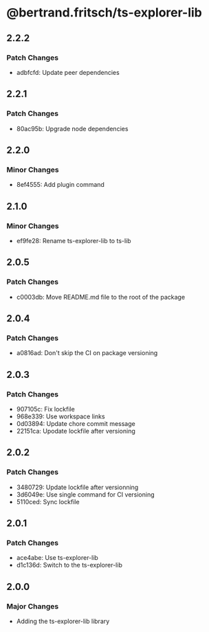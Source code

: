 # @bertrand.fritsch/ts-explorer-lib

## 2.2.2

### Patch Changes

- adbfcfd: Update peer dependencies

## 2.2.1

### Patch Changes

- 80ac95b: Upgrade node dependencies

## 2.2.0

### Minor Changes

- 8ef4555: Add plugin command

## 2.1.0

### Minor Changes

- ef9fe28: Rename ts-explorer-lib to ts-lib

## 2.0.5

### Patch Changes

- c0003db: Move README.md file to the root of the package

## 2.0.4

### Patch Changes

- a0816ad: Don't skip the CI on package versioning

## 2.0.3

### Patch Changes

- 907105c: Fix lockfile
- 968e339: Use workspace links
- 0d03894: Update chore commit message
- 22151ca: Upodate lockfile after versioning

## 2.0.2

### Patch Changes

- 3480729: Update lockfile after versionning
- 3d6049e: Use single command for CI versioning
- 5110ced: Sync lockfile

## 2.0.1

### Patch Changes

- ace4abe: Use ts-explorer-lib
- d1c136d: Switch to the ts-explorer-lib

## 2.0.0

### Major Changes

- Adding the ts-explorer-lib library
